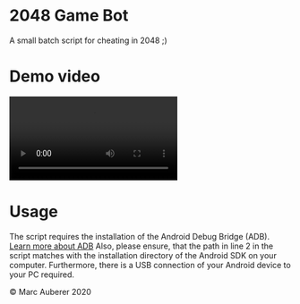 # 2048 Game Bot
A small batch script for cheating in 2048 ;)

# Demo video
![Demo video](https://github.com/marcauberer/2048-game-bot/blob/master/screen-recording.mp4?raw=true)

# Usage
The script requires the installation of the Android Debug Bridge (ADB). [Learn more about ADB](https://www.xda-developers.com/install-adb-windows-macos-linux/)
Also, please ensure, that the path in line 2 in the script matches with the installation directory of the Android SDK on your computer.
Furthermore, there is a USB connection of your Android device to your PC required.

© Marc Auberer 2020